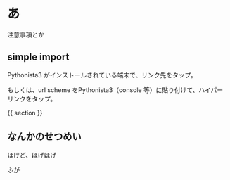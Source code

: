 # あ


注意事項とか

## simple import

Pythonista3 がインストールされている端末で、リンク先をタップ。

もしくは、url scheme をPythonista3（console 等）に貼り付けて、ハイパーリンクをタップ。

{{ section }}

## なんかのせつめい

ほけど、ほげほげ

ふが



